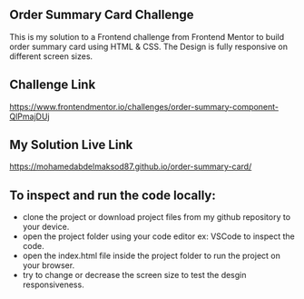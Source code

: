 ## Order Summary Card Challenge

This is my solution to a Frontend challenge from Frontend Mentor to build order summary card using HTML & CSS.
The Design is fully responsive on different screen sizes.

## Challenge Link

https://www.frontendmentor.io/challenges/order-summary-component-QlPmajDUj

## My Solution Live Link

https://mohamedabdelmaksod87.github.io/order-summary-card/

## To inspect and run the code locally:

- clone the project or download project files from my github repository to your device.
- open the project folder using your code editor ex: VSCode to inspect the code.
- open the index.html file inside the project folder to run the project on your browser.
- try to change or decrease the screen size to test the desgin responsiveness.
